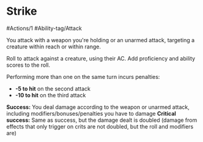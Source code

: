 # Strike

#Actions/1 
#Ability-tag/Attack 

You attack with a weapon you're holding or an unarmed attack, targeting a creature within reach or within range.

Roll to attack against a creature, using their AC. Add proficiency and ability scores to the roll.

Performing more than one on the same turn incurs penalties:
* **-5 to hit** on the second attack
* **-10 to hit** on the third attack

**Success:** You deal damage according to the weapon or unarmed attack, including modifiers/bonuses/penalties you have to damage
**Critical success:** Same as success, but the damage dealt is doubled (damage from effects that only trigger on crits are not doubled, but the roll and modifiers are)